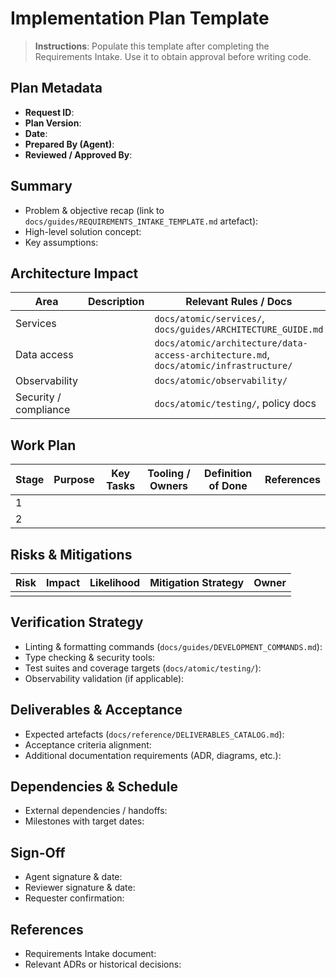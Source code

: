 # Implementation Plan Template

> **Instructions**: Populate this template after completing the Requirements Intake. Use it to obtain approval before writing code.

## Plan Metadata

- **Request ID**:
- **Plan Version**:
- **Date**:
- **Prepared By (Agent)**:
- **Reviewed / Approved By**:

## Summary

- Problem & objective recap (link to `docs/guides/REQUIREMENTS_INTAKE_TEMPLATE.md` artefact):
- High-level solution concept:
- Key assumptions:

## Architecture Impact

| Area | Description | Relevant Rules / Docs |
|------|-------------|-----------------------|
| Services | | `docs/atomic/services/`, `docs/guides/ARCHITECTURE_GUIDE.md` |
| Data access | | `docs/atomic/architecture/data-access-architecture.md`, `docs/atomic/infrastructure/` |
| Observability | | `docs/atomic/observability/` |
| Security / compliance | | `docs/atomic/testing/`, policy docs |

## Work Plan

| Stage | Purpose | Key Tasks | Tooling / Owners | Definition of Done | References |
|-------|---------|-----------|------------------|--------------------|------------|
| 1 | | | | | |
| 2 | | | | | |

## Risks & Mitigations

| Risk | Impact | Likelihood | Mitigation Strategy | Owner |
|------|--------|------------|---------------------|-------|
|      |        |            |                     |       |

## Verification Strategy

- Linting & formatting commands (`docs/guides/DEVELOPMENT_COMMANDS.md`):
- Type checking & security tools:
- Test suites and coverage targets (`docs/atomic/testing/`):
- Observability validation (if applicable):

## Deliverables & Acceptance

- Expected artefacts (`docs/reference/DELIVERABLES_CATALOG.md`):
- Acceptance criteria alignment:
- Additional documentation requirements (ADR, diagrams, etc.):

## Dependencies & Schedule

- External dependencies / handoffs:
- Milestones with target dates:

## Sign-Off

- Agent signature & date:
- Reviewer signature & date:
- Requester confirmation:

## References

- Requirements Intake document:
- Relevant ADRs or historical decisions:
